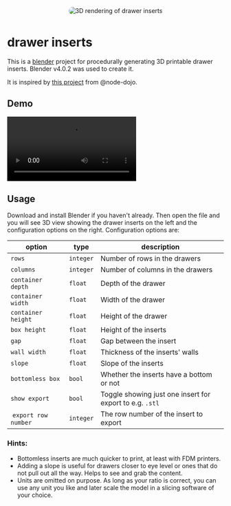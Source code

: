 <div style="display: flex; justify-content: center; align-items: center; width: 100%; margin-bottom: 3rem;">
<img style="max-width: 512px; border-radius: 12px;" alt="3D rendering of drawer inserts" src="media/drawer-inserts-rendering.png" />
</div>

# drawer inserts

This is a [blender](https://www.blender.org/) project for procedurally generating 3D printable drawer inserts.
Blender v4.0.2 was used to create it.

It is inspired by [this project](https://github.com/node-dojo/dojo-recursive-bins) from @node-dojo.

## Demo

![Blender setup for easy creation of custom drawer inserts for 3D printing.](media/procedurally-generated-drawer-inserts.mp4)

## Usage

Download and install Blender if you haven't already. Then open the file and you will see 3D view showing the drawer inserts on the left and the configuration options on the right. Configuration options are:

| option               | type      | description                                              |
| -------------------- | --------- | -------------------------------------------------------- |
| `rows`               | `integer` | Number of rows in the drawers                            |
| `columns`            | `integer` | Number of columns in the drawers                         |
| `container depth`    | `float`   | Depth of the drawer                                      |
| `container width`    | `float`   | Width of the drawer                                      |
| `container height`   | `float`   | Height of the drawer                                     |
| `box height`         | `float`   | Height of the inserts                                    |
| `gap`                | `float`   | Gap between the insert                                   |
| `wall width`         | `float`   | Thickness of the inserts' walls                          |
| `slope`              | `float`   | Slope of the inserts                                     |
| `bottomless box`     | `bool`    | Whether the inserts have a bottom or not                 |
| `show export`        | `bool`    | Toggle showing just one insert for export to e.g. `.stl` |
|  `export row number` | `integer` | The row number of the insert to export                   |

### Hints:

- Bottomless inserts are much quicker to print, at least with FDM printers.
- Adding a slope is useful for drawers closer to eye level or ones that do not pull out all the way. Helps to see and grab the content.
- Units are omitted on purpose. As long as your ratio is correct, you can use any unit you like and later scale the model in a slicing software of your choice.
